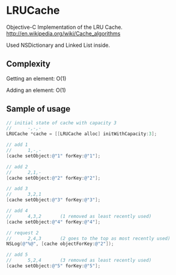 # LRUCache
Objective-C Implementation of the LRU Cache.
http://en.wikipedia.org/wiki/Cache_algorithms

Used NSDictionary and Linked List inside.

## Complexity
Getting an element: O(1)

Adding an element: O(1)

## Sample of usage

```objectivec
// initial state of cache with capacity 3
//      -,-,-
LRUCache *cache = [[LRUCache alloc] initWithCapacity:3];

// add 1
//      1,-,-
[cache setObject:@"1" forKey:@"1"];

// add 2
//      2,1,-
[cache setObject:@"2" forKey:@"2"];

// add 3
//      3,2,1
[cache setObject:@"3" forKey:@"3"];

// add 4
//      4,3,2       (1 removed as least recently used)
[cache setObject:@"4" forKey:@"4"];

// request 2
//      2,4,3       (2 goes to the top as most recently used)
NSLog(@"%@", [cache objectForKey:@"2"]);

// add 5
//      5,2,4       (3 removed as least recently used)
[cache setObject:@"5" forKey:@"5"];
```
